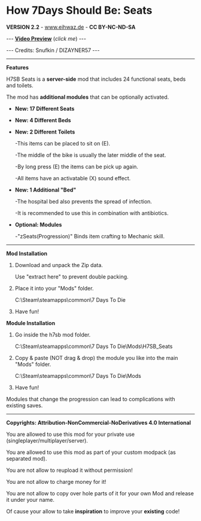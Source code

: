# How 7Days Should Be: Seats

**VERSION 2.2** - www.eihwaz.de - **CC BY-NC-ND-SA**

--- [**Video Preview**](https://www.youtube.com/watch?v=a6ckGaqOIjU) (*click me*) ---

--- Credits: Snufkin / DIZAYNER57 ---

--- --- --- --- --- --- --- --- --- 

**Features**

H7SB Seats is a **server-side** mod that includes 24 functional seats, beds and toilets.

The mod has **additional modules** that can be optionally activated.

* **New: 17 Different Seats**

* **New: 4 Different Beds**

* **New: 2 Different Toilets**

	-This items can be placed to sit on (E).
	
	-The middle of the bike is usually the later middle of the seat.
	
	-By long press (E) the items can be pick up again.
	
	-All items have an activatable (X) sound effect.
	
* **New: 1 Additional "Bed"**

	-The hospital bed also prevents the spread of infection.
	
	-It is recommended to use this in combination with antibiotics.
	
* **Optional: Modules**
	
	-"zSeats(Progression)" Binds item crafting to Mechanic skill.

--- --- --- --- --- --- --- --- ---

**Mod Installation**

1. Download and unpack the Zip data.

	Use "extract here" to prevent double packing.

2. Place it into your "Mods" folder.

	C:\Steam\steamapps\common\7 Days To Die

3. Have fun!

**Module Installation**

1. Go inside the h7sb mod folder.

	C:\Steam\steamapps\common\7 Days To Die\Mods\H7SB_Seats
	
2. Copy & paste (NOT drag & drop) the module you like into the main "Mods" folder.

	C:\Steam\steamapps\common\7 Days To Die\Mods

3. Have fun!

Modules that change the progression can lead to complications with existing saves. 

--- --- --- --- --- --- --- --- ---

**Copyrights: Attribution-NonCommercial-NoDerivatives 4.0 International**

You are allowed to use this mod for your private use (singleplayer/multiplayer/server).

You are allowed to use this mod as part of your custom modpack (as separated mod).

You are not allow to reupload it without permission!

You are not allow to charge money for it!

You are not allow to copy over hole parts of it for your own Mod and release it under your name.

Of cause your allow to take **inspiration** to improve your **existing** code!
